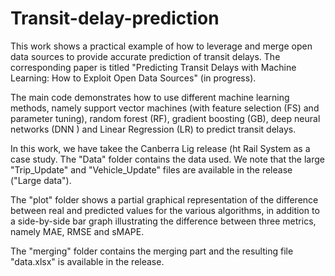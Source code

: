 # Transit-delay-prediction


This work shows a practical example of how to leverage and merge open data sources to provide accurate prediction of transit delays. 
The corresponding paper is titled "Predicting Transit Delays with Machine Learning: How to Exploit Open Data Sources" (in progress).

The main code demonstrates how to use different machine learning methods, namely support vector machines (with feature selection (FS) and parameter tuning), random forest (RF), gradient boosting (GB), deep neural networks (DNN ) and Linear Regression (LR) to predict transit delays. 

In this work, we have takee the Canberra Lig release (ht Rail System  as a case study. The "Data" folder contains the data used. We note that the large "Trip_Update" and "Vehicle_Update" files are available in the release ("Large data").

The "plot" folder shows a partial graphical representation of the difference between real  and predicted values for the various algorithms, in addition to a side-by-side bar graph illustrating the difference between three metrics, namely MAE, RMSE and sMAPE. 

The "merging" folder contains the merging part and the resulting file "data.xlsx" is available in the release.
